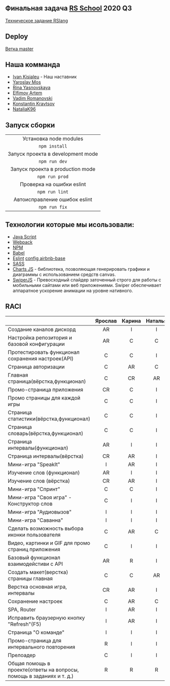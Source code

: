 ## Финальная задача [RS School](https://rs.school/) 2020 Q3
[Техническое задание RSlang](https://github.com/rolling-scopes-school/tasks/blob/master/tasks/rslang/rslang.md)

## Deploy
[Ветка master](https://rslang-team9-yaroslavbig.netlify.app)

## Наша комманда
* [Ivan Kisialeu](https://github.com/ikisialiou) - Наш наставник
* [Yaroslav Mos](https://github.com/YaroslavBIG)
* [Rina Yasnovskaya](https://github.com/RinaYasnovskaya)
* [Elfimov Artem](https://github.com/ElfimovArtem)
* [Vadim Romanovski](https://github.com/VadimRomanovski)
* [Konstantin Kravtsov](https://github.com/Yeeeeee1)
* [NataliaK96](https://github.com/NataliaK96)

## Запуск сборки 

|                                                 |
|:-----------------------------------------------:|
|Установка node modules                           |
|`npm install`                                    |
|Запуск проекта в development mode                |
|`npm run dev`                                    |
|Запуск проекта в  production mode                |
|`npm run prod`                                   |
|Проверка на ошибки eslint                        |
|`npm run lint`                                   |
|Автоисправление ошибок eslint                    |
|`npm run fix`                                    |

## Технологии которые мы исользовали:

* [Java Script](https://developer.mozilla.org/ru/docs/Learn/Getting_started_with_the_web/JavaScript_basics)
* [Webpack](https://webpack.js.org/)
* [NPM](https://www.npmjs.com/)
* [Babel](https://babeljs.io/)
* [Eslint](https://eslint.org/)  [config airbnb-base](https://github.com/airbnb/javascript)
* [SASS](https://sass-scss.ru/)
* [Charts JS](https://www.chartjs.org/) - библиотека, позволяющая генерировать графики и диаграммы с использованием средств canvas.
* [SwiperJS](https://swiperjs.com/) - Превосходный слайдер заточенный строго для работы с мобильными сайтами или веб приложениями. Swiper обеспечивает аппаратное ускорение анимации на уровне нативного.
 
## RACI
|                                                 | Ярослав  |  Карина  | Наталья  |  Артём   |  Вадим   |Константин|   Иван   |
|:----------------------------------------------- |:--------:|:--------:|:--------:|:--------:|:--------:|:--------:|:--------:|
|Создание каналов дискорд                         |AR        |I         |I         |I         |I         |I         |I         |
|Настройка репозитория и базовой конфигурации     |AR        |C         |C         |C         |C         |C         |C         |
|Протестировать функционал сохранения настроек(API)|C        |C         |I         |I         |I         |I         |I         |
|Страница авторизации                             |C         |AR        |C         |I         |I         |I         |C         |
|Главная страница(вёрстка,функционал)             |С         |СR        |AR        |I         |I         |I         |C         |
|Промо-страница приложения                        |CR        |C         |I         |I         |I         |AR        |I         |
|Промо страницы для каждой игры                   |C         |C         |I         |I         |I         |AR        |I         |
|Страница статистики(вёрстка,функционал)          |C         |C         |I         |AR        |I         |I         |C         |
|Страница словарь(вёрстка,функционал)             |C         |C         |I         |I         |AR        |I         |I         |
|Страница интервалы(функционал)                   |AR        |I         |I         |I         |I         |I         |C         |
|Страница интервалы(вёрстка)                      |CR        |AR        |I         |I         |I         |I         |I         |
|Мини-игра "SpeakIt"                              |I         |AR        |I         |I         |I         |I         |I         |
|Изучение слов (функционал)                       |AR        |I         |I         |I         |I         |I         |I         |
|Изучение слов (вёрстка)                          |CR        |AR        |I         |I         |I         |I         |I         |
|Мини-игра "Спринт"                               |C         |C         |I         |AR        |I         |I         |I         |
|Мини-игра "Своя игра" - Конструктор слов         |C         |I         |I         |I         |I         |AR        |I         |
|Мини-игра "Аудиовызов"                           |I         |I         |I         |I         |AR        |I         |I         |
|Мини-игра "Саванна"                              |I         |I         |I         |AR        |I         |I         |I         |
|Сделать возможность выбора иконки пользователя   |C         |AR        |C         |I         |I         |I         |C         |
|Видео, картинки и GIF для промо страниц приложения|C        |I         |I         |I         |I         |AR        |I         |
|Базовый функционал взаимодейстиви с API          |AR        |R         |I         |C         |C         |I         |C         |
|Создать макет(верстка) страницы главная          |C         |C         |AR        |I         |I         |I         |C         |
|Верстка основная игра, интервалы                 |CR        |AR        |I         |I         |I         |I         |I         |
|Сохранение настроек                              |С         |AR        |C         |I         |I         |I         |C         |
|SPA, Router                                      |I         |AR        |I         |I         |I         |I         |C         |
|Исправить браузерную кнопку "Refresh"(F5)        |I         |AR        |I         |I         |I         |I         |C         |
|Страница "О команде"                             |I         |I         |I         |AR        |I         |I         |I         |
|Промо-страница для интервального повторения      |R         |I         |I         |I         |I         |AR        |I         |
|Прелоадер                                        |C         |I         |I         |I         |AR        |I         |I         |
|Общая помощь в проекте(ответы на вопросы, помощь в заданиях и т. д.)|R        |R        |R        |R        |R        |R        |R        |
